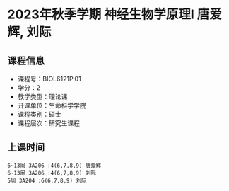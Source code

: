 # 2023年秋季学期 神经生物学原理I 唐爱辉, 刘际






## 课程信息

- 课程号：BIOL6121P.01
- 学分：2
- 教学类型：理论课
- 开课单位：生命科学学院
- 课程类别：硕士
- 课程层次：研究生课程

## 上课时间

```
6~13周 3A206 :4(6,7,8,9) 唐爱辉
6~13周 3A206 :4(6,7,8,9) 刘际
5周 3A204 :6(6,7,8,9) 刘际
```

